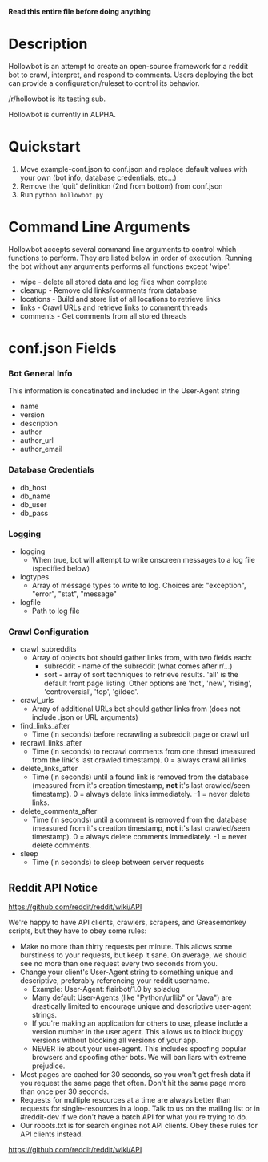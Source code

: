 **Read this entire file before doing anything**

# Description

Hollowbot is an attempt to create an open-source framework for a reddit bot to crawl, interpret, and respond to comments.  Users deploying the bot can provide a configuration/ruleset to control its behavior.

/r/hollowbot is its testing sub.

Hollowbot is currently in ALPHA.

# Quickstart
 
1. Move example-conf.json to conf.json and replace default values with your own (bot info, database credentials, etc...)
2. Remove the 'quit' definition (2nd from bottom) from conf.json
3. Run `python hollowbot.py`

# Command Line Arguments

Hollowbot accepts several command line arguments to control which functions to perform.  They are listed below in order of execution.  Running the bot without any arguments performs all functions except 'wipe'.

* wipe - delete all stored data and log files when complete
* cleanup - Remove old links/comments from database
* locations - Build and store list of all locations to retrieve links
* links - Crawl URLs and retrieve links to comment threads
* comments - Get comments from all stored threads

# conf.json Fields

### Bot General Info

This information is concatinated and included in the User-Agent string

* name
* version
* description
* author
* author_url
* author_email

### Database Credentials

* db_host
* db_name
* db_user
* db_pass

### Logging

* logging
    * When true, bot will attempt to write onscreen messages to a log file (specified below)
* logtypes
    * Array of message types to write to log.  Choices are: "exception", "error", "stat", "message"
* logfile
    * Path to log file

### Crawl Configuration
* crawl_subreddits
    * Array of objects bot should gather links from, with two fields each:
        * subreddit - name of the subreddit (what comes after r/...)
        * sort - array of sort techniques to retrieve results.  'all' is the default front page listing.  Other options are 'hot', 'new', 'rising', 'controversial', 'top', 'gilded'.
* crawl_urls
    * Array of additional URLs bot should gather links from (does not include .json or URL arguments)
* find_links_after
    * Time (in seconds) before recrawling a subreddit page or crawl url
* recrawl_links_after
    * Time (in seconds) to recrawl comments from one thread (measured from the link's last crawled timestamp).  0 = always crawl all links
* delete_links_after
    * Time (in seconds) until a found link is removed from the database (measured from it's creation timestamp, **not** it's last crawled/seen timestamp).  0 = always delete links immediately.  -1 = never delete links.
* delete_comments_after
    * Time (in seconds) until a comment is removed from the database (measured from it's creation timestamp, **not** it's last crawled/seen timestamp).  0 = always delete comments immediately.  -1 = never delete comments.
* sleep
    * Time (in seconds) to sleep between server requests

## Reddit API Notice

https://github.com/reddit/reddit/wiki/API

We're happy to have API clients, crawlers, scrapers, and Greasemonkey scripts, but they have to obey some rules:

* Make no more than thirty requests per minute. This allows some burstiness to your requests, but keep it sane. On average, we should see no more than one request every two seconds from you.
* Change your client's User-Agent string to something unique and descriptive, preferably referencing your reddit username.
    * Example: User-Agent: flairbot/1.0 by spladug
    * Many default User-Agents (like "Python/urllib" or "Java") are drastically limited to encourage unique and descriptive user-agent strings.
    * If you're making an application for others to use, please include a version number in the user agent. This allows us to block buggy versions without blocking all versions of your app.
    * NEVER lie about your user-agent. This includes spoofing popular browsers and spoofing other bots. We will ban liars with extreme prejudice.
* Most pages are cached for 30 seconds, so you won't get fresh data if you request the same page that often. Don't hit the same page more than once per 30 seconds.
* Requests for multiple resources at a time are always better than requests for single-resources in a loop. Talk to us on the mailing list or in #reddit-dev if we don't have a batch API for what you're trying to do.
* Our robots.txt is for search engines not API clients. Obey these rules for API clients instead.

https://github.com/reddit/reddit/wiki/API